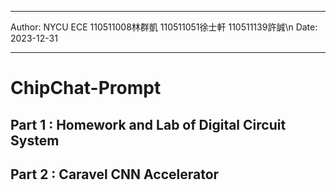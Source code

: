 ***
Author: NYCU ECE 110511008林群凱 110511051徐士軒 110511139許誠\n
Date: 2023-12-31
***

# ChipChat-Prompt

## Part 1 : Homework and Lab of Digital Circuit System

## Part 2 : Caravel CNN Accelerator
